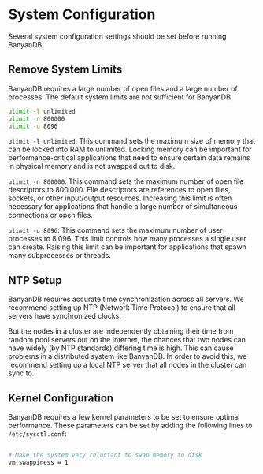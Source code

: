 ﻿# System Configuration

Several system configuration settings should be set before running BanyanDB. 

## Remove System Limits

BanyanDB requires a large number of open files and a large number of processes. The default system limits are not sufficient for BanyanDB.

```sh
ulimit -l unlimited
ulimit -n 800000
ulimit -u 8096
```

`ulimit -l unlimited`: This command sets the maximum size of memory that can be locked into RAM to unlimited. Locking memory can be important for performance-critical applications that need to ensure certain data remains in physical memory and is not swapped out to disk.

`ulimit -n 800000`: This command sets the maximum number of open file descriptors to 800,000. File descriptors are references to open files, sockets, or other input/output resources. Increasing this limit is often necessary for applications that handle a large number of simultaneous connections or open files.

`ulimit -u 8096`: This command sets the maximum number of user processes to 8,096. This limit controls how many processes a single user can create. Raising this limit can be important for applications that spawn many subprocesses or threads.

## NTP Setup

BanyanDB requires accurate time synchronization across all servers. We recommend setting up NTP (Network Time Protocol) to ensure that all servers have synchronized clocks.

But the nodes in a cluster are independently obtaining their time from random pool servers out on the Internet, the chances that two nodes can have widely (by NTP standards) differing time is high. This can cause problems in a distributed system like BanyanDB. In order to avoid this, we recommend setting up a local NTP server that all nodes in the cluster can sync to.

## Kernel Configuration

BanyanDB requires a few kernel parameters to be set to ensure optimal performance. These parameters can be set by adding the following lines to `/etc/sysctl.conf`:

```sh

# Make the system very reluctant to swap memory to disk
vm.swappiness = 1
```
